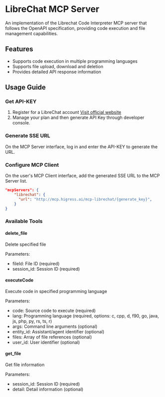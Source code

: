 # LibreChat MCP Server

An implementation of the Librechat Code Interpreter MCP server that follows the OpenAPI specification, providing code execution and file management capabilities.

## Features

- Supports code execution in multiple programming languages
- Supports file upload, download and deletion
- Provides detailed API response information

## Usage Guide

### Get API-KEY
1. Register for a LibreChat account [Visit official website](https://code.librechat.ai)
2. Manage your plan and then generate API Key through developer console.

### Generate SSE URL

On the MCP Server interface, log in and enter the API-KEY to generate the URL.

### Configure MCP Client

On the user's MCP Client interface, add the generated SSE URL to the MCP Server list.

```json
"mcpServers": {
    "librechat": {
      "url": "http://mcp.higress.ai/mcp-librechat/{generate_key}",
    }
}
```

### Available Tools

#### delete_file
Delete specified file

Parameters:
- fileId: File ID (required)
- session_id: Session ID (required)

#### executeCode
Execute code in specified programming language

Parameters:
- code: Source code to execute (required)
- lang: Programming language (required, options: c, cpp, d, f90, go, java, js, php, py, rs, ts, r)
- args: Command line arguments (optional)
- entity_id: Assistant/agent identifier (optional)
- files: Array of file references (optional)
- user_id: User identifier (optional)

#### get_file
Get file information

Parameters:
- session_id: Session ID (required)
- detail: Detail information (optional)
